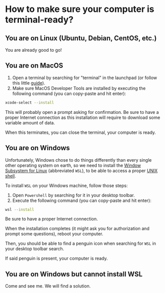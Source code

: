 # How to make sure your computer is terminal-ready?

## You are on Linux (Ubuntu, Debian, CentOS, etc.)

You are already good to go!

## You are on MacOS

1. Open a terminal by searching for "terminal" in the launchpad (or follow this little [guide](https://support.apple.com/guide/terminal/open-or-quit-terminal-apd5265185d-f365-44cb-8b09-71a064a42125/mac)).
2. Make sure MacOS Developer Tools are installed by executing the following command (you can copy-paste and hit enter):

```bash
xcode-select --install
```

This will probably open a prompt asking for confirmation. Be sure to have a proper Internet connection as this installation will require to download some variable amount of data.

When this terminates, you can close the terminal, your computer is ready.

## You are on Windows

Unfortunately, Windows chose to do things differently than every single other operating system on earth, so we need to install the [Window Subsystem for Linux](https://en.wikipedia.org/wiki/Windows_Subsystem_for_Linux) (abbreviated `WSL`), to be able to access a proper [UNIX shell](https://en.wikipedia.org/wiki/Unix_shell).

To install `WSL` on your Windows machine, follow those steps:

1. Open `Powershell` by searching for it in your desktop toolbar.
2. Execute the following command (you can copy-paste and hit enter):

```bash
wsl --install
```

Be sure to have a proper Internet connection.

When the installation completes (it might ask you for authorization and prompt some questions), reboot your computer.

Then, you should be able to find a penguin icon when searching for `WSL` in your desktop toolbar search.

If said penguin is present, your computer is ready.

## You are on Windows but cannot install WSL

Come and see me. We will find a solution.